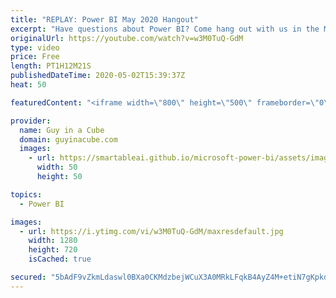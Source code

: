 ```yaml
---
title: "REPLAY: Power BI May 2020 Hangout"
excerpt: "Have questions about Power BI? Come hang out with us in the May 2020 edition of our monthly LIVE question and answer hangout.  📢 Become a member: https://guyinacu.be/membership   *******************  Want to take your Power BI skills to the next level? We have training courses available to help you"
originalUrl: https://youtube.com/watch?v=w3M0TuQ-GdM
type: video
price: Free
length: PT1H12M21S
publishedDateTime: 2020-05-02T15:39:37Z
heat: 50

featuredContent: "<iframe width=\"800\" height=\"500\" frameborder=\"0\" src=\"https://www.youtube.com/embed/w3M0TuQ-GdM\" allow=\"accelerometer; autoplay; encrypted-media; gyroscope; picture-in-picture\" allowfullscreen></iframe>"

provider:
  name: Guy in a Cube
  domain: guyinacube.com
  images:
    - url: https://smartableai.github.io/microsoft-power-bi/assets/images/organizations/guyinacube.com-50x50.jpg
      width: 50
      height: 50

topics:
  - Power BI

images:
  - url: https://i.ytimg.com/vi/w3M0TuQ-GdM/maxresdefault.jpg
    width: 1280
    height: 720
    isCached: true

secured: "5bAdF9vZkmLdaswl0BXa0CKMdzbejWCuX3A0MRkLFqkB4AyZ4M+etiN7gKpkdyTaQxFIK8fk/CfjGhWFpKIOJMB8y1LTVtuWWRAjfR6V/TnprkUt+r0xRS+0uxVe2M9CkEUvsTODKFQyw8O8OlBhH7QBRzwp9S3k9Krtng7yAgEDhd0zZ/ezlITlqMLoRmN9iMD6+t4mPZ8hven7y9lV3PnFtWYW3HTs1nZqlF1pNKqojCVPFVPwTxCHM3EvBsVqZ5D+rvwTJRZHmMdZk/e6ayaxc56ENkVlsNaZu7/54Sr58E8Btqs4gPCWM6lGK/nvLX75AoCbyvMLbQITcRGH8skLeKrT2+4RvRQ+bEtGrXDie+pFyXCI9SaymfUZXLYYuGmfefkR2sX6xZU+C7ZC7g==;++xuFd3i+2S2z/V4y6PTBg=="
---
```


